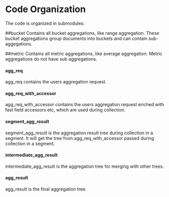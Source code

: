 # Code Organization

The code is organized in submodules:

##bucket
Contains all bucket aggregations, like range aggregation. These bucket aggregations group documents into buckets and can contain sub-aggegations.

##metric
Contains all metric aggregations, like average aggregation. Metric aggregations do not have sub aggregations.

#### agg_req
agg_req contains the users aggregation request.

#### agg_req_with_accessor
agg_req_with_accessor contains the users aggregation request eriched with fast field accessors etc, which are
used during collection.

#### segment_agg_result
segment_agg_result is the aggregation result tree during collection in a segment.
It will get the tree from agg_req_with_accessor passed during collection in a segment.

#### intermediate_agg_result
intermediate_agg_result is the aggregation tree for merging with other trees.

#### agg_result
agg_result is the final aggregation tree.


